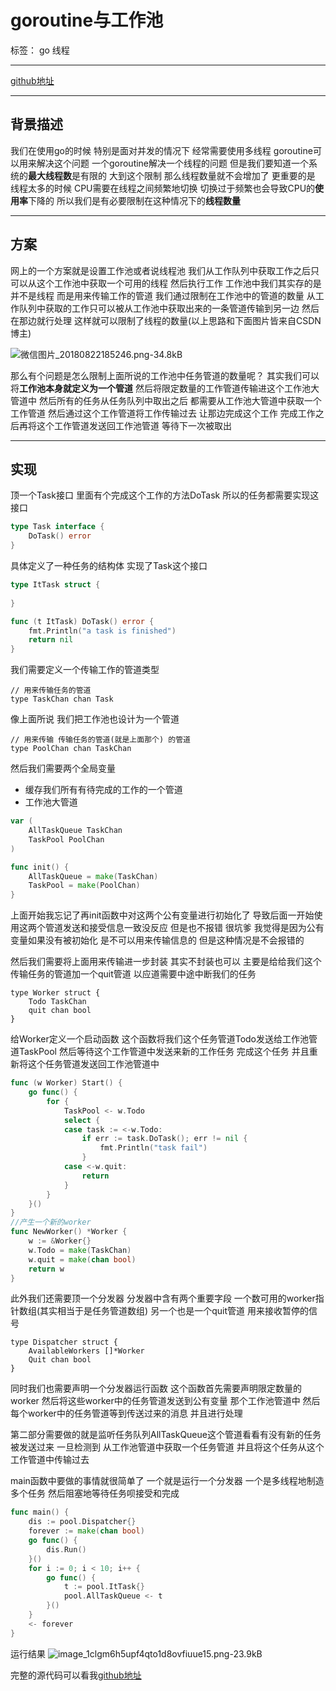 ﻿# goroutine与工作池

标签： go 线程


----------
[github地址][1]

----------
## 背景描述 ##
我们在使用go的时候 特别是面对并发的情况下 经常需要使用多线程 goroutine可以用来解决这个问题 一个goroutine解决一个线程的问题 但是我们要知道一个系统的**最大线程数**是有限的 大到这个限制 那么线程数量就不会增加了 更重要的是 线程太多的时候 CPU需要在线程之间频繁地切换 切换过于频繁也会导致CPU的**使用率**下降的 所以我们是有必要限制在这种情况下的**线程数量**


----------
## 方案 ##
网上的一个方案就是设置工作池或者说线程池 我们从工作队列中获取工作之后只可以从这个工作池中获取一个可用的线程 然后执行工作 工作池中我们其实存的是并不是线程 而是用来传输工作的管道 我们通过限制在工作池中的管道的数量 从工作队列中获取的工作只可以被从工作池中获取出来的一条管道传输到另一边 然后在那边就行处理 这样就可以限制了线程的数量(以上思路和下面图片皆来自CSDN博主)

![微信图片_20180822185246.png-34.8kB][2]


那么有个问题是怎么限制上面所说的工作池中任务管道的数量呢？
其实我们可以将**工作池本身就定义为一个管道** 然后将限定数量的工作管道传输进这个工作池大管道中 然后所有的任务从任务队列中取出之后 都需要从工作池大管道中获取一个工作管道 然后通过这个工作管道将工作传输过去 让那边完成这个工作 完成工作之后再将这个工作管道发送回工作池管道 等待下一次被取出



----------
## 实现 ##
顶一个Task接口 里面有个完成这个工作的方法DoTask 所以的任务都需要实现这接口
```go
type Task interface {
	DoTask() error
}
```
具体定义了一种任务的结构体 实现了Task这个接口
```go
type ItTask struct {
	
}

func (t ItTask) DoTask() error {
	fmt.Println("a task is finished")
	return nil
}
```

我们需要定义一个传输工作的管道类型

    // 用来传输任务的管道
    type TaskChan chan Task

像上面所说 我们把工作池也设计为一个管道

    // 用来传输 传输任务的管道(就是上面那个) 的管道
    type PoolChan chan TaskChan

然后我们需要两个全局变量

 - 缓存我们所有有待完成的工作的一个管道
 - 工作池大管道

```go
var (
	AllTaskQueue TaskChan
	TaskPool PoolChan
)

func init() {
	AllTaskQueue = make(TaskChan)
	TaskPool = make(PoolChan)
}
```
上面开始我忘记了再init函数中对这两个公有变量进行初始化了 导致后面一开始使用这两个管道发送和接受信息一致没反应 但是也不报错 很坑爹 我觉得是因为公有变量如果没有被初始化 是不可以用来传输信息的 但是这种情况是不会报错的


然后我们需要将上面用来传输进一步封装 其实不封装也可以 主要是给给我们这个传输任务的管道加一个quit管道 以应道需要中途中断我们的任务

    type Worker struct {
    	Todo TaskChan
    	quit chan bool
    }

给Worker定义一个启动函数 这个函数将我们这个任务管道Todo发送给工作池管道TaskPool 然后等待这个工作管道中发送来新的工作任务 完成这个任务 并且重新将这个任务管道发送回工作池管道中
```go
func (w Worker) Start() {
	go func() {
		for {
			TaskPool <- w.Todo
			select {
			case task := <-w.Todo:
				if err := task.DoTask(); err != nil {
					fmt.Println("task fail")
				}
			case <-w.quit:
				return
			}
		}
	}()
}
//产生一个新的worker
func NewWorker() *Worker {
	w := &Worker{}
	w.Todo = make(TaskChan)
	w.quit = make(chan bool)
	return w
}
```

此外我们还需要顶一个分发器
分发器中含有两个重要字段 一个数可用的worker指针数组(其实相当于是任务管道数组) 另一个也是一个quit管道 用来接收暂停的信号

    type Dispatcher struct {
    	AvailableWorkers []*Worker
    	Quit chan bool
    }


同时我们也需要声明一个分发器运行函数 这个函数首先需要声明限定数量的worker 然后将这些worker中的任务管道发送到公有变量 那个工作池管道中 然后每个worker中的任务管道等到传送过来的消息 并且进行处理

第二部分需要做的就是监听任务队列AllTaskQueue这个管道看看有没有新的任务被发送过来 一旦检测到 从工作池管道中获取一个任务管道 并且将这个任务从这个工作管道中传输过去

main函数中要做的事情就很简单了 一个就是运行一个分发器 一个是多线程地制造多个任务 然后阻塞地等待任务呗接受和完成
```go
func main() {
	dis := pool.Dispatcher{}
	forever := make(chan bool)
	go func() {
		dis.Run()
	}()
	for i := 0; i < 10; i++ {
		go func() {
			t := pool.ItTask{}
			pool.AllTaskQueue <- t
		}()
	}
	<- forever
}
```
运行结果
![image_1clgm6h5upf4qto1d8ovfiuue15.png-23.9kB][3]





完整的源代码可以看我[github地址][1]






 


  [1]: https://github.com/gzm1997/workerPool
  [2]: http://static.zybuluo.com/gzm1997/rl41bhe4usmqigg88e7qqy5x/%E5%BE%AE%E4%BF%A1%E5%9B%BE%E7%89%87_20180822185246.png
  [3]: http://static.zybuluo.com/gzm1997/82n1peoq3l5hd7h0oghzf3wi/image_1clgm6h5upf4qto1d8ovfiuue15.png
